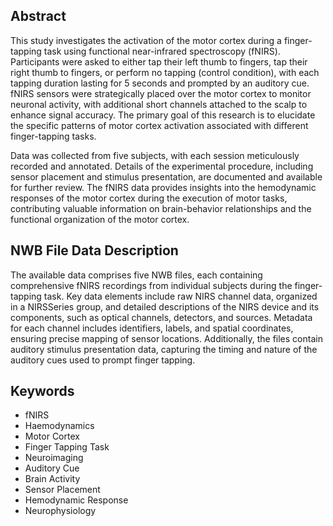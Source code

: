## Abstract

This study investigates the activation of the motor cortex during a finger-tapping task using functional near-infrared spectroscopy (fNIRS). Participants were asked to either tap their left thumb to fingers, tap their right thumb to fingers, or perform no tapping (control condition), with each tapping duration lasting for 5 seconds and prompted by an auditory cue. fNIRS sensors were strategically placed over the motor cortex to monitor neuronal activity, with additional short channels attached to the scalp to enhance signal accuracy. The primary goal of this research is to elucidate the specific patterns of motor cortex activation associated with different finger-tapping tasks.

Data was collected from five subjects, with each session meticulously recorded and annotated. Details of the experimental procedure, including sensor placement and stimulus presentation, are documented and available for further review. The fNIRS data provides insights into the hemodynamic responses of the motor cortex during the execution of motor tasks, contributing valuable information on brain-behavior relationships and the functional organization of the motor cortex.

## NWB File Data Description

The available data comprises five NWB files, each containing comprehensive fNIRS recordings from individual subjects during the finger-tapping task. Key data elements include raw NIRS channel data, organized in a NIRSSeries group, and detailed descriptions of the NIRS device and its components, such as optical channels, detectors, and sources. Metadata for each channel includes identifiers, labels, and spatial coordinates, ensuring precise mapping of sensor locations. Additionally, the files contain auditory stimulus presentation data, capturing the timing and nature of the auditory cues used to prompt finger tapping.

## Keywords

- fNIRS
- Haemodynamics
- Motor Cortex
- Finger Tapping Task
- Neuroimaging
- Auditory Cue
- Brain Activity
- Sensor Placement
- Hemodynamic Response
- Neurophysiology